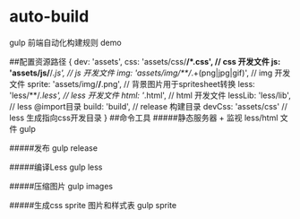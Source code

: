 # auto-build

gulp 前端自动化构建规则 demo


##配置资源路径
    {
        dev: 'assets',
        css: 'assets/css/**/*.css',             // css 开发文件
        js: 'assets/js/**/*.js',                // js 开发文件
        img: 'assets/img/**/*.+(png|jpg|gif)',  // img 开发文件
        sprite: 'assets/img/**/**.png',         // 背景图片用于spritesheet转换
        less: 'less/**/*.less',                 // less 开发文件
        html: '*.html',                         // html 开发文件
        lessLib: 'less/lib',                    // less @import目录
        build: 'build',                         // release 构建目录
        devCss: 'assets/css'                    // less 生成指向css开发目录
    }
##命令工具
#####静态服务器 + 监视 less/html 文件
    gulp
    
#####发布
    gulp release
    
#####编译Less
    gulp less
    
#####压缩图片
    gulp images

#####生成css sprite 图片和样式表
    gulp sprite
